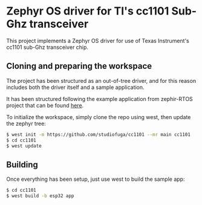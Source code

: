 # Zephyr OS driver for TI's cc1101 Sub-Ghz transceiver

This project implements a Zephyr OS driver for use of Texas Instrument's cc1101 sub-Ghz transceiver chip.

## Cloning and preparing the workspace

The project has been structured as an out-of-tree driver, and for this reason includes both the driver itself and a sample application.

It has been structured following the example application from zephir-RTOS project that can be found [here](https://github.com/zephyrproject-rtos/example-application).

To initialize the workspace, simply clone the repo using west, then update the zephyr tree:

```bash
$ west init -m https://github.com/studiofuga/cc1101 --mr main cc1101
$ cd cc1101
$ west update
```

## Building

Once everything has been setup, just use west to build the sample app:

```bash
$ cd cc1101
$ west build -b esp32 app
```

